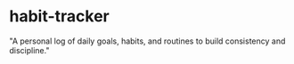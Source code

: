 # habit-tracker
"A personal log of daily goals, habits, and routines to build consistency and discipline."
